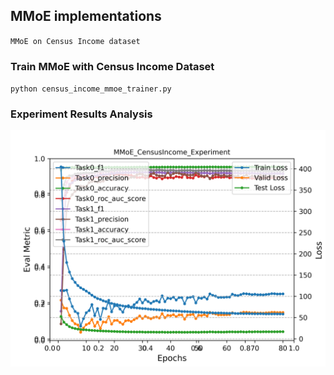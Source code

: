 ## MMoE implementations

`MMoE on Census Income dataset`

### Train MMoE with Census Income Dataset

` python census_income_mmoe_trainer.py `

### Experiment Results Analysis

![avatar](./figs/MMoE_CensusIncome_Experiment.png)


